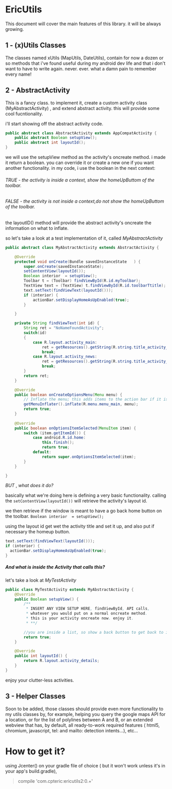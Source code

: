 # EricUtils

This document will cover the main features of this library. it will be always growing.

## 1 - (x)Utils Classes
The classes named xUtils (MapUtils, DateUtils), contain for now a dozen or so methods that i've found useful during my android dev life and that i don't want to have to write again. never. ever. what a damn pain to remember every name!

## 2 - AbstractActivity

This is a fancy class. to implement it, create a custom activity class (MyAbstractActivity) , and extend abstract activity. this will provide some cool fucntionality.

i'll start showing off the abstract activity code.

```java
public abstract class AbstractActivity extends AppCompatActivity {
    public abstract Boolean setupView();
    public abstract int layoutId();
}
```

we will use the setupView method as the activity's oncreate method.  i made it return a boolean. you can override it or create a new one if you want another functionality. in my code, i use the boolean in the next context:
###### TRUE - the activity is inside a context, show the homeUpButtom of the toolbar.
###### FALSE - the activity is not inside a context,do not show the homeUpButtom of the toolbar.

the layoutID() method will provide the abstract activity's oncreate the information on what to inflate.

so let's take a look at a test implementation of it, called _MyAbstractActivity_

```java
public abstract class MyAbstractActivity extends AbstractActivity {

    @Override
    protected void onCreate(Bundle savedInstanceState   ) {
        super.onCreate(savedInstanceState);
        setContentView(layoutId());
        Boolean interior  = setupView();
        Toolbar t = (Toolbar) findViewById(R.id.myToolbar);
        TextView text = (TextView) t.findViewById(R.id.toolbarTtitle);
        text.setText(findViewText(layoutId()));
        if (interior) {
            actionBar.setDisplayHomeAsUpEnabled(true);
        }

    }

    private String findViewText(int id) {
        String ret = "NoNameFoundActivity";
        switch(id)
        {
            case R.layout.activity_main:
                ret = getResources().getString(R.string.title_activity_main);
                break;
            case R.layout.activity_news:
                ret = getResources().getString(R.string.title_activity_news);
                break;
        }
        return ret;
    }

    @Override
    public boolean onCreateOptionsMenu(Menu menu) {
        // Inflate the menu; this adds items to the action bar if it is present.
        getMenuInflater().inflate(R.menu.menu_main, menu);
        return true;
    }
    
    @Override
    public boolean onOptionsItemSelected(MenuItem item) {
        switch (item.getItemId()) {
            case android.R.id.home:
                this.finish();
                return true;
            default:
                return super.onOptionsItemSelected(item);
        }
    }

}
```
_BUT_ , *_what does it do?_*

basically what we're doing here is defining a very basic functionality.
calling the ``` setContentView(layoutId()) ``` will retrieve the activity's layout id.

we then retrieve if the window is meant to have a go back home button on the toolbar. 
``` Boolean interior  = setupView(); ```

using the layout id get wet the activity title and set it up, and also put if necessary the homeup button.
```java
text.setText(findViewText(layoutId()));
if (interior) {
  actionBar.setDisplayHomeAsUpEnabled(true);
}
```

##### And what is inside the Activity that calls this?

let's take a look at _MyTestActivity_
```java
public class MyTestActivity extends MyAbstractActivity {
    @Override
    public Boolean setupView() {
        /**
         * INSERT ANY VIEW SETUP HERE, findViewById, API calls,
         * whatever you would put on a normal oncreate method.
         * this is your activity oncreate now. enjoy it.
         * **/

        //you are inside a list, so show a back button to get back to it. because i say so.
        return true;
    }

    @Override
    public int layoutId() {
        return R.layout.activity_details;
    }
}
```

enjoy your clutter-less activities.

## 3 - Helper Classes

Soon to be added, those classes should provide even more functionality to my utils classes by, for example, helping you query the google maps API for a location, or for the list of polylines between A and B, or an extended webview that has, by default, all ready-to-work required features ( html5, chromium, javascript, tel: and mailto: detection intents...), etc...


# How to get it?

using Jcenter() on your gradle file of choice ( but it won't work unless it's in your app's build.gradle),

> compile 'com.cpteric:ericutils2:0.+'
